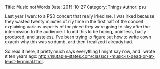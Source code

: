 Title: Music not Words
Date: 2015-10-27
Category: Things
Author: psu

Last year I went to a PSO concert that really irked me. I was irked because they wasted twenty minutes of my time in the first half of the concert explaining various aspects of the piece they were going to play after the intermission to the audience. I found this to be boring, pointless, badly produced, and tasteless. I've been trying to figure out how to write down exactly why this was so dumb, and then I realized I already had.

So read it here, it pretty much says everything I might say now, and I wrote it ten years ago: <a href="http://mutable-states.com/classical-music-is-dead-or-at-least-terminal.html">http://mutable-states.com/classical-music-is-dead-or-at-least-terminal.html</a>.